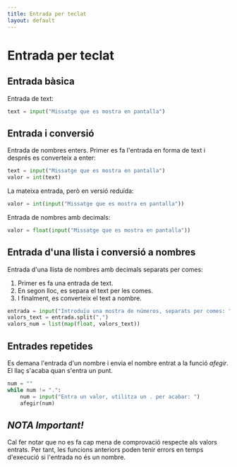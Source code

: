```yaml
---
title: Entrada per teclat
layout: default
---
```


# Entrada per teclat

## Entrada bàsica

Entrada de text:

```python
text = input("Missatge que es mostra en pantalla")
```

## Entrada i conversió

Entrada de nombres enters. Primer es fa l'entrada en forma de text i després es converteix a enter:

```python
text = input("Missatge que es mostra en pantalla")
valor = int(text)
```

La mateixa entrada, però en versió reduïda:

```python  
valor = int(input("Missatge que es mostra en pantalla"))
```

Entrada de nombres amb decimals:

```python
valor = float(input("Missatge que es mostra en pantalla"))
```

## Entrada d'una llista i conversió a nombres

Entrada d'una llista de nombres amb decimals separats per comes:

1. Primer es fa una entrada de text.
2. En segon lloc, es separa el text per les comes.
3. I finalment, es converteix el text a nombre.

```python
entrada = input("Introduïu una mostra de números, separats per comes: ")
valors_text = entrada.split(",")
valors_num = list(map(float, valors_text))
```

## Entrades repetides

Es demana l'entrada d'un nombre i envia el nombre entrat a la funció *afegir*. El llaç s'acaba quan s'entra un punt.

```python
num = ""
while num != ".":
    num = input("Entra un valor, utilitza un . per acabar: ")
    afegir(num)
```

## *NOTA Important!*

Cal fer notar que no es fa cap mena de comprovació respecte als valors entrats. Per tant, les funcions anteriors poden tenir errors en temps d'execució si l'entrada no és un nombre.
